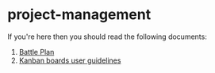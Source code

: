 # project-management

If you're here then you should read the following documents:

1. [Battle Plan](https://github.com/tudat-team/project-management/blob/main/BattlePlan)
2. [Kanban boards user guidelines](https://github.com/tudat-team/project-management/blob/main/Kanban)
